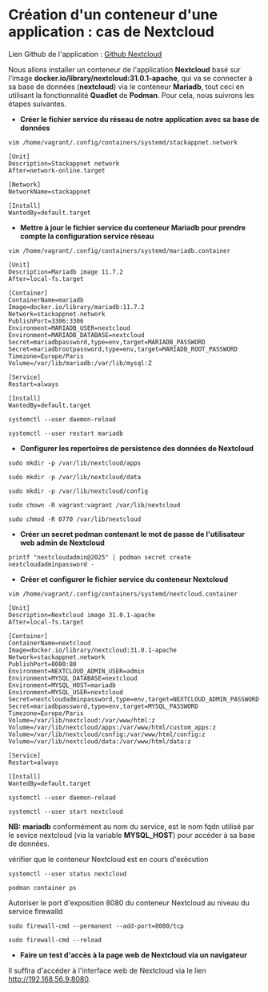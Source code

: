 # Création d'un conteneur d'une application : cas de Nextcloud

Lien Github de l'application : [Github Nextcloud](https://github.com/nextcloud/server)

Nous allons installer un conteneur de l'application **Nextcloud** basé sur l'image **docker.io/library/nextcloud:31.0.1-apache**, qui va se connecter à sa base de données (**nextcloud**) via le conteneur **Mariadb**, tout ceci en utilisant la fonctionnalité **Quadlet** de **Podman**. Pour cela, nous suivrons les étapes suivantes.

- **Créer le fichier service du réseau de notre application avec sa base de données**

```
vim /home/vagrant/.config/containers/systemd/stackappnet.network
```

```
[Unit]
Description=Stackappnet network
After=network-online.target

[Network]
NetworkName=stackappnet

[Install]
WantedBy=default.target
```

- **Mettre à jour le fichier service du conteneur Mariadb pour prendre compte la configuration service réseau**

```
vim /home/vagrant/.config/containers/systemd/mariadb.container
```

```
[Unit]
Description=Mariadb image 11.7.2
After=local-fs.target

[Container]
ContainerName=mariadb
Image=docker.io/library/mariadb:11.7.2
Network=stackappnet.network
PublishPort=3306:3306
Environment=MARIADB_USER=nextcloud
Environment=MARIADB_DATABASE=nextcloud
Secret=mariadbpassword,type=env,target=MARIADB_PASSWORD
Secret=mariadbrootpassword,type=env,target=MARIADB_ROOT_PASSWORD
Timezone=Europe/Paris
Volume=/var/lib/mariadb:/var/lib/mysql:Z

[Service]
Restart=always

[Install]
WantedBy=default.target
```

```
systemctl --user daemon-reload

systemctl --user restart mariadb
```

- **Configurer les repertoires de persistence des données de Nextcloud**

```
sudo mkdir -p /var/lib/nextcloud/apps

sudo mkdir -p /var/lib/nextcloud/data

sudo mkdir -p /var/lib/nextcloud/config
```

```
sudo chown -R vagrant:vagrant /var/lib/nextcloud

sudo chmod -R 0770 /var/lib/nextcloud
```

- **Créer un secret podman contenant le mot de passe de l'utilisateur web admin de Nextcloud**

```
printf "nextcloudadmin@2025" | podman secret create nextcloudadminpassword -
```

-  **Créer et configurer le fichier service du conteneur Nextcloud**

```
vim /home/vagrant/.config/containers/systemd/nextcloud.container
```

```
[Unit]
Description=Nextcloud image 31.0.1-apache
After=local-fs.target

[Container]
ContainerName=nextcloud
Image=docker.io/library/nextcloud:31.0.1-apache
Network=stackappnet.network
PublishPort=8080:80
Environment=NEXTCLOUD_ADMIN_USER=admin
Environment=MYSQL_DATABASE=nextcloud
Environment=MYSQL_HOST=mariadb
Environment=MYSQL_USER=nextcloud
Secret=nextcloudadminpassword,type=env,target=NEXTCLOUD_ADMIN_PASSWORD
Secret=mariadbpassword,type=env,target=MYSQL_PASSWORD
Timezone=Europe/Paris
Volume=/var/lib/nextcloud:/var/www/html:z
Volume=/var/lib/nextcloud/apps:/var/www/html/custom_apps:z
Volume=/var/lib/nextcloud/config:/var/www/html/config:z
Volume=/var/lib/nextcloud/data:/var/www/html/data:z

[Service]
Restart=always

[Install]
WantedBy=default.target
```

```
systemctl --user daemon-reload

systemctl --user start nextcloud
```

**NB:** **mariadb** conformément au nom du service, est le nom fqdn utilisé par le sevice nextcloud (via la variable **MYSQL_HOST**) pour accéder à sa base de données.

vérifier que le conteneur Nextcloud est en cours d'exécution

```
systemctl --user status nextcloud
```

```
podman container ps
```

Autoriser le port d'exposition 8080 du conteneur Nextcloud au niveau du service firewalld

```
sudo firewall-cmd --permanent --add-port=8080/tcp

sudo firewall-cmd --reload
```

- **Faire un test d'accès à la page web de Nextcloud via un navigateur**

Il suffira d'accéder à l'interface web de Nextcloud via le lien http://192.168.56.9:8080.